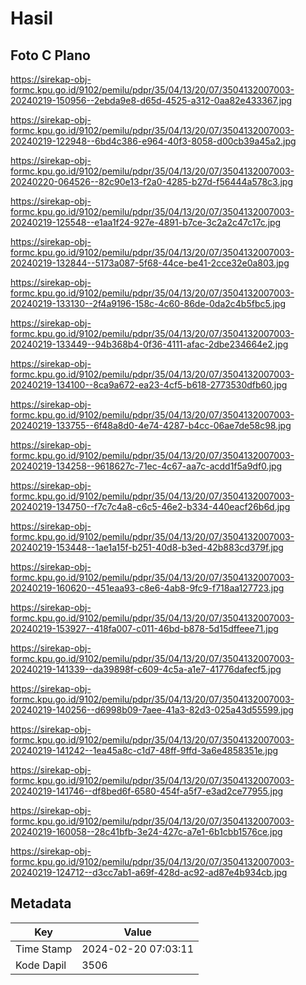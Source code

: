 # Hasil

## Foto C Plano

https://sirekap-obj-formc.kpu.go.id/9102/pemilu/pdpr/35/04/13/20/07/3504132007003-20240219-150956--2ebda9e8-d65d-4525-a312-0aa82e433367.jpg

https://sirekap-obj-formc.kpu.go.id/9102/pemilu/pdpr/35/04/13/20/07/3504132007003-20240219-122948--6bd4c386-e964-40f3-8058-d00cb39a45a2.jpg

https://sirekap-obj-formc.kpu.go.id/9102/pemilu/pdpr/35/04/13/20/07/3504132007003-20240220-064526--82c90e13-f2a0-4285-b27d-f56444a578c3.jpg

https://sirekap-obj-formc.kpu.go.id/9102/pemilu/pdpr/35/04/13/20/07/3504132007003-20240219-125548--e1aa1f24-927e-4891-b7ce-3c2a2c47c17c.jpg

https://sirekap-obj-formc.kpu.go.id/9102/pemilu/pdpr/35/04/13/20/07/3504132007003-20240219-132844--5173a087-5f68-44ce-be41-2cce32e0a803.jpg

https://sirekap-obj-formc.kpu.go.id/9102/pemilu/pdpr/35/04/13/20/07/3504132007003-20240219-133130--2f4a9196-158c-4c60-86de-0da2c4b5fbc5.jpg

https://sirekap-obj-formc.kpu.go.id/9102/pemilu/pdpr/35/04/13/20/07/3504132007003-20240219-133449--94b368b4-0f36-4111-afac-2dbe234664e2.jpg

https://sirekap-obj-formc.kpu.go.id/9102/pemilu/pdpr/35/04/13/20/07/3504132007003-20240219-134100--8ca9a672-ea23-4cf5-b618-2773530dfb60.jpg

https://sirekap-obj-formc.kpu.go.id/9102/pemilu/pdpr/35/04/13/20/07/3504132007003-20240219-133755--6f48a8d0-4e74-4287-b4cc-06ae7de58c98.jpg

https://sirekap-obj-formc.kpu.go.id/9102/pemilu/pdpr/35/04/13/20/07/3504132007003-20240219-134258--9618627c-71ec-4c67-aa7c-acdd1f5a9df0.jpg

https://sirekap-obj-formc.kpu.go.id/9102/pemilu/pdpr/35/04/13/20/07/3504132007003-20240219-134750--f7c7c4a8-c6c5-46e2-b334-440eacf26b6d.jpg

https://sirekap-obj-formc.kpu.go.id/9102/pemilu/pdpr/35/04/13/20/07/3504132007003-20240219-153448--1ae1a15f-b251-40d8-b3ed-42b883cd379f.jpg

https://sirekap-obj-formc.kpu.go.id/9102/pemilu/pdpr/35/04/13/20/07/3504132007003-20240219-160620--451eaa93-c8e6-4ab8-9fc9-f718aa127723.jpg

https://sirekap-obj-formc.kpu.go.id/9102/pemilu/pdpr/35/04/13/20/07/3504132007003-20240219-153927--418fa007-c011-46bd-b878-5d15dffeee71.jpg

https://sirekap-obj-formc.kpu.go.id/9102/pemilu/pdpr/35/04/13/20/07/3504132007003-20240219-141339--da39898f-c609-4c5a-a1e7-41776dafecf5.jpg

https://sirekap-obj-formc.kpu.go.id/9102/pemilu/pdpr/35/04/13/20/07/3504132007003-20240219-140256--d6998b09-7aee-41a3-82d3-025a43d55599.jpg

https://sirekap-obj-formc.kpu.go.id/9102/pemilu/pdpr/35/04/13/20/07/3504132007003-20240219-141242--1ea45a8c-c1d7-48ff-9ffd-3a6e4858351e.jpg

https://sirekap-obj-formc.kpu.go.id/9102/pemilu/pdpr/35/04/13/20/07/3504132007003-20240219-141746--df8bed6f-6580-454f-a5f7-e3ad2ce77955.jpg

https://sirekap-obj-formc.kpu.go.id/9102/pemilu/pdpr/35/04/13/20/07/3504132007003-20240219-160058--28c41bfb-3e24-427c-a7e1-6b1cbb1576ce.jpg

https://sirekap-obj-formc.kpu.go.id/9102/pemilu/pdpr/35/04/13/20/07/3504132007003-20240219-124712--d3cc7ab1-a69f-428d-ac92-ad87e4b934cb.jpg


## Metadata

| Key        | Value               |
| ---------- | ------------------- |
| Time Stamp | 2024-02-20 07:03:11 |
| Kode Dapil | 3506                |



